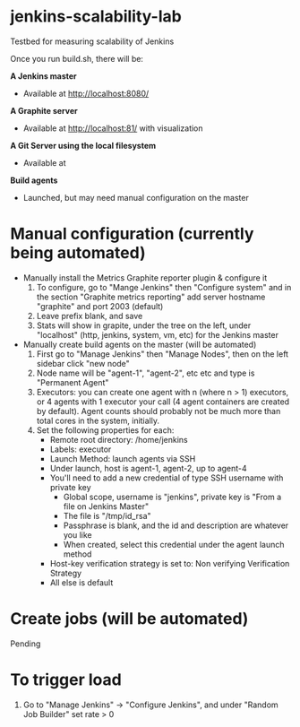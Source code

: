 # jenkins-scalability-lab
Testbed for measuring scalability of Jenkins

Once you run build.sh, there will be:

**A Jenkins master**
* Available at [http://localhost:8080/](http://localhost:8080/)

**A Graphite server**
* Available at [http://localhost:81/](http://localhost:81/) with visualization

**A Git Server using the local filesystem**
* Available at 

**Build agents**
* Launched, but may need manual configuration on the master

# Manual configuration (currently being automated)
* Manually install the Metrics Graphite reporter plugin & configure it
    1. To configure, go to "Mange Jenkins" then "Configure system" and in the section "Graphite metrics reporting" add server hostname "graphite" and port 2003 (default)
    2. Leave prefix blank, and save
    3. Stats will show in grapite, under the tree on the left, under "localhost" (http, jenkins, system, vm, etc) for the Jenkins master
* Manually create build agents on the master (will be automated)
    1. First go to "Manage Jenkins" then "Manage Nodes", then on the left sidebar click "new node"
    2. Node name will be "agent-1", "agent-2", etc etc and type is "Permanent Agent"
    3. Executors: you can create one agent with n (where n > 1) executors, or 4 agents with 1 executor your call (4 agent containers are created by default).  Agent counts should probably not be much more than total cores in the system, initially.
    4. Set the following properties for each:
        - Remote root directory: /home/jenkins
        - Labels: executor
        - Launch Method: launch agents via SSH
        - Under launch, host is agent-1, agent-2, up to agent-4
        - You'll need to add a new credential of type SSH username with private key
            + Global scope, username is "jenkins", private key is "From a file on Jenkins Master"
            + The file is "/tmp/id_rsa"
            + Passphrase is blank, and the id and description are whatever you like
            + When created, select this credential under the agent launch method
        - Host-key verification strategy is set to: Non verifying Verification Strategy
        - All else is default

# Create jobs (will be automated)
Pending

# To trigger load
1. Go to "Manage Jenkins" -> "Configure Jenkins", and under "Random Job Builder" set rate > 0